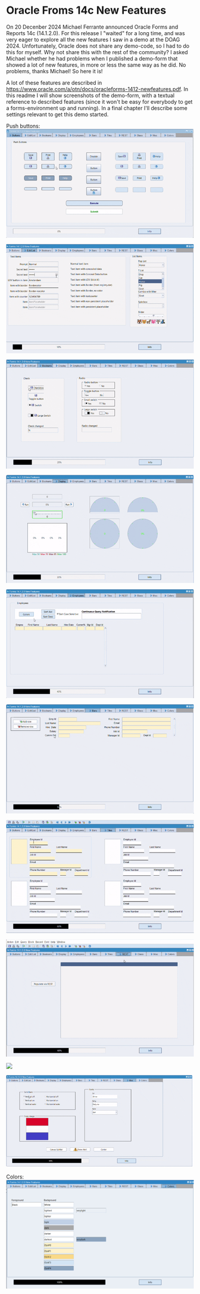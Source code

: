 # Oracle Froms 14c New Features
 
On 20 Decenber 2024 Michael Ferrante announced Oracle Forms and Reports 14c (14.1.2.0). For this release I "waited" for a long time, and was very eager to explore all the new features I saw in a demo at the DOAG 2024. Unfortunately, Oracle does not share any demo-code, so I had to do this for myself.
Why not share this with the rest of the community? I asked Michael whether he had problems when I published a demo-form that showed a lot of new features, in more or less the same way as he did. No problems, thanks Michael! So here it is!

A lot of these features are described in https://www.oracle.com/a/otn/docs/oracleforms-1412-newfeatures.pdf. In this readme I will show screenshots of the demo-form, with a textual reference to described features (since it won't be easy for everybody to get a forms-environment up and running).
In a final chapter I'll describe some settings relevant to get this demo started.


Push buttons:
![](14c-pushbuttons.gif)

![](14c-edit-list.gif)

![](14c-booleans.gif)

![](14c-display.gif)

![](14c-emp.gif)

![](14c-bars.gif)

![](14c-tiles.gif)

![](14c-rest.gif)

![](14c-glass.gif)

![](14c-misc.gif)

Colors:
![](14c-colors.png)